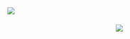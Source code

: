 <img text="capitalize text-xl" align="left" src="https://visitor-badge.laobi.icu/badge?page_id=rabby9898.rabby9898" />

<h1 align="center">
    <img src="https://readme-typing-svg.herokuapp.com?font=Fira+Code&weight=500&size=24&duration=2500&pause=500&color=2CD0FF&background=001F3F&random=false&width=435&height=100&lines=Hi%2C+I'm+Md+Fajle+Rabby;%3C%3E+MERN+Stack+Developer+%3C%2F%3E)](https://git.io/typing-svg" />
</h1>
